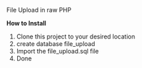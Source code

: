File Upload in raw PHP

<b>How to Install</b>

1. Clone this project to your desired location
2. create database file_upload
3. Import the file_upload.sql file
4. Done